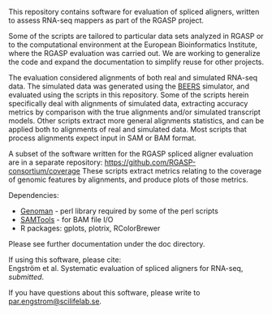 This repository contains software for evaluation of spliced aligners,
written to assess RNA-seq mappers as part of the RGASP project.

Some of the scripts are tailored to particular data sets analyzed in
RGASP or to the computational environment at the European
Bioinformatics Institute, where the RGASP evaluation was carried out.
We are working to generalize the code and expand the documentation to
simplify reuse for other projects.

The evaluation considered alignments of both real and simulated
RNA-seq data. The simulated data was generated using the [BEERS]
simulator, and evaluated using the scripts in this repository. Some of
the scripts herein specifically deal with alignments of simulated
data, extracting accuracy metrics by comparison with the true
alignments and/or simulated transcript models. Other scripts extract
more general alignments statistics, and can be applied both to
alignments of real and simulated data. Most scripts that process
alignments expect input in SAM or BAM format.

A subset of the software written for the RGASP spliced aligner
evaluation are in a separate repository:
https://github.com/RGASP-consortium/coverage
These scripts extract metrics relating to the coverage of genomic
features by alignments, and produce plots of those metrics.

Dependencies:
- [Genoman] - perl library required by some of the perl scripts
- [SAMTools] - for BAM file I/O
- R packages: gplots, plotrix, RColorBrewer

Please see further documentation under the doc directory.

If using this software, please cite:  
Engstr&ouml;m et al. Systematic evaluation of spliced aligners for RNA-seq, _submitted_.

If you have questions about this software, please write to
par.engstrom@scilifelab.se.

[BEERS]: http://cbil.upenn.edu/BEERS/
[Genoman]: http://www.ebi.ac.uk/~engstrom/genoman/
[SAMTools]: http://samtools.sourceforge.net/
